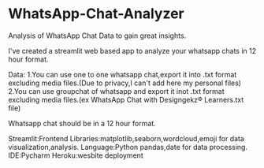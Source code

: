 # WhatsApp-Chat-Analyzer
Analysis of WhatsApp Chat Data to gain great insights.

I've created a streamlit web based app to analyze your whatsapp chats in 12 hour format.

Data: 
1.You can use one to one whatsapp chat,export it into .txt format excluding media files.(Due to privacy,I can't add here my personal files)
2.You can use groupchat of whatsapp and export it inot .txt format excluding media files.(ex WhatsApp Chat with Designgekz® Learners.txt file)

Whatsapp chat should be in a 12 hour format.

Streamlit:Frontend
Libraries:matplotlib,seaborn,wordcloud,emoji for data visualization,analysis.
Language:Python pandas,date for data processing.
IDE:Pycharm
Heroku:wesbite deployment

